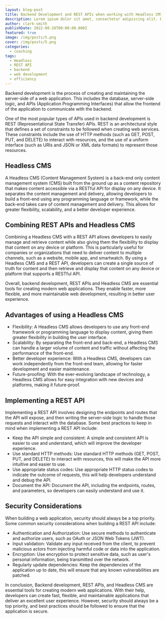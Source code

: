 ```yaml
---
layout: blog-post
title: Backend Development and REST APIs when working with Headless CMS
description: Lorem ipsum dolor sit amet, consectetur adipiscing elit. Et nemo nimium beatus est; Idemne, quod iucunde? Duo Reges constructio interrete. At iamdecimum annum in spelunca iacet.
author: clark-smith
publishDate: 2022-08-28T00:00:00.000Z
featured: true
image: /img/posts/5.png
cover: /img/posts/5.png
categories:
  - coaching
tags:
  - Headless
  - REST API
  - backend
  - web development
  - efficiency
---
```



Backend development is the process of creating and maintaining the server-side of a web application. This includes the database, server-side logic, and APIs (Application Programming Interfaces) that allow the frontend of the application to communicate with the backend.

One of the most popular types of APIs used in backend development is REST (Representational State Transfer) APIs. REST is an architectural style that defines a set of constraints to be followed when creating web services. These constraints include the use of HTTP methods (such as GET, POST, PUT, and DELETE) to interact with resources, and the use of a uniform interface (such as URIs and JSON or XML data formats) to represent those resources.

## Headless CMS
A Headless CMS (Content Management System) is a back-end only content management system (CMS) built from the ground up as a content repository that makes content accessible via a RESTful API for display on any device. It separates the content management and delivery, allowing developers to build a front-end using any programming language or framework, while the back-end takes care of content management and delivery. This allows for greater flexibility, scalability, and a better developer experience.

## Combining REST APIs and Headless CMS
Combining a Headless CMS with a REST API allows developers to easily manage and retrieve content while also giving them the flexibility to display that content on any device or platform. This is particularly useful for companies or organizations that need to deliver content to multiple channels, such as a website, mobile app, and smartwatch. By using a Headless CMS and a REST API, developers can create a single source of truth for content and then retrieve and display that content on any device or platform that supports a RESTful API.

Overall, backend development, REST APIs and Headless CMS are essential tools for creating modern web applications. They enable faster, more flexible, and more maintainable web development, resulting in better user experience.

## Advantages of using a Headless CMS
* Flexibility: A Headless CMS allows developers to use any front-end framework or programming language to display content, giving them greater flexibility in building the user interface.
* Scalability: By separating the front-end and back-end, a Headless CMS can handle a larger volume of content and traffic without affecting the performance of the front-end.
* Better developer experience: With a Headless CMS, developers can work independently from the front-end team, allowing for faster development and easier maintenance.
* Future-proofing: With the ever-evolving landscape of technology, a Headless CMS allows for easy integration with new devices and platforms, making it future-proof.
## Implementing a REST API
Implementing a REST API involves designing the endpoints and routes that the API will expose, and then writing the server-side logic to handle those requests and interact with the database. Some best practices to keep in mind when implementing a REST API include:

* Keep the API simple and consistent: A simple and consistent API is easier to use and understand, which will improve the developer experience.
* Use standard HTTP methods: Use standard HTTP methods (GET, POST, PUT, and DELETE) to interact with resources, this will make the API more intuitive and easier to use.
* Use appropriate status codes: Use appropriate HTTP status codes to indicate the outcome of requests, this will help developers understand and debug the API.
* Document the API: Document the API, including the endpoints, routes, and parameters, so developers can easily understand and use it.

## Security Considerations
When building a web application, security should always be a top priority. Some common security considerations when building a REST API include:

* Authentication and Authorization: Use secure methods to authenticate and authorize users, such as OAuth or JSON Web Tokens (JWT).
* Input validation: Validate any input received from the client, to prevent malicious actors from injecting harmful code or data into the application.
* Encryption: Use encryption to protect sensitive data, such as user's personal information, being transmitted over the network.
* Regularly update dependencies: Keep the dependencies of the application up to date, this will ensure that any known vulnerabilities are patched.

In conclusion, Backend development, REST APIs, and Headless CMS are essential tools for creating modern web applications. With their help, developers can create fast, flexible, and maintainable applications that deliver an excellent user experience. However, security should always be a top priority, and best practices should be followed to ensure that the application is secure.